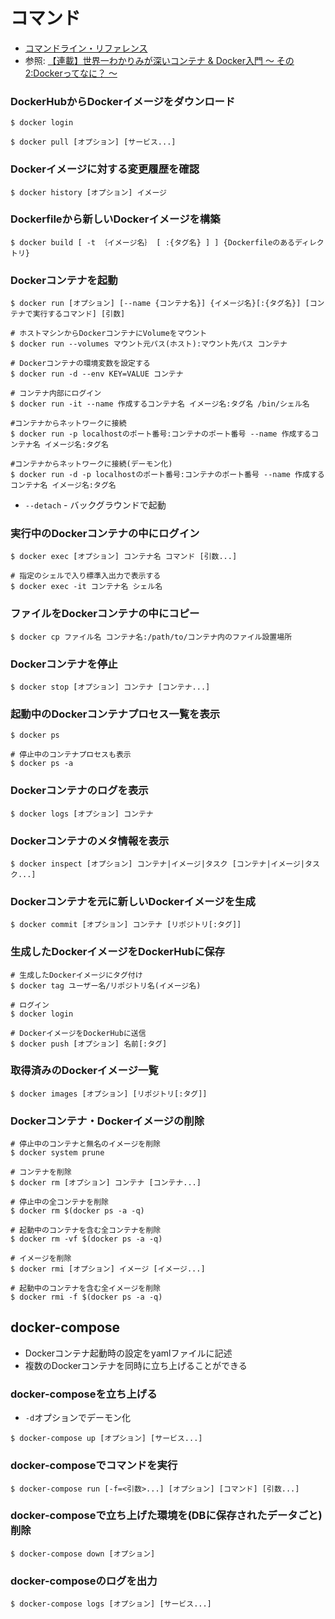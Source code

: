 # コマンド
- [コマンドライン・リファレンス](https://docs.docker.jp/compose/reference/toc.html)
- 参照: [【連載】世界一わかりみが深いコンテナ & Docker入門 〜 その2:Dockerってなに？ 〜](https://tech-lab.sios.jp/archives/19073)

### DockerHubからDockerイメージをダウンロード
```
$ docker login

$ docker pull [オプション] [サービス...]
```

### Dockerイメージに対する変更履歴を確認
```
$ docker history [オプション] イメージ
```

### Dockerfileから新しいDockerイメージを構築
```
$ docker build [ -t ｛イメージ名｝ [ :{タグ名} ] ] {Dockerfileのあるディレクトリ}
```

### Dockerコンテナを起動
```
$ docker run [オプション] [--name {コンテナ名}] {イメージ名}[:{タグ名}] [コンテナで実行するコマンド] [引数]

# ホストマシンからDockerコンテナにVolumeをマウント
$ docker run --volumes マウント元パス(ホスト):マウント先パス コンテナ

# Dockerコンテナの環境変数を設定する
$ docker run -d --env KEY=VALUE コンテナ

# コンテナ内部にログイン
$ docker run -it --name 作成するコンテナ名 イメージ名:タグ名 /bin/シェル名

#コンテナからネットワークに接続
$ docker run -p localhostのポート番号:コンテナのポート番号 --name 作成するコンテナ名 イメージ名:タグ名

#コンテナからネットワークに接続(デーモン化)
$ docker run -d -p localhostのポート番号:コンテナのポート番号 --name 作成するコンテナ名 イメージ名:タグ名
```
- `--detach` - バックグラウンドで起動

### 実行中のDockerコンテナの中にログイン
```
$ docker exec [オプション] コンテナ名 コマンド [引数...]

# 指定のシェルで入り標準入出力で表示する
$ docker exec -it コンテナ名 シェル名
```

### ファイルをDockerコンテナの中にコピー
```
$ docker cp ファイル名 コンテナ名:/path/to/コンテナ内のファイル設置場所
```

### Dockerコンテナを停止
```
$ docker stop [オプション] コンテナ [コンテナ...]
```

### 起動中のDockerコンテナプロセス一覧を表示
```
$ docker ps

# 停止中のコンテナプロセスも表示
$ docker ps -a
```

### Dockerコンテナのログを表示
```
$ docker logs [オプション] コンテナ
```

### Dockerコンテナのメタ情報を表示
```
$ docker inspect [オプション] コンテナ|イメージ|タスク [コンテナ|イメージ|タスク...]
```

### Dockerコンテナを元に新しいDockerイメージを生成
```
$ docker commit [オプション] コンテナ [リポジトリ[:タグ]]
```

### 生成したDockerイメージをDockerHubに保存
```
# 生成したDockerイメージにタグ付け
$ docker tag ユーザー名/リポジトリ名(イメージ名)

# ログイン
$ docker login

# DockerイメージをDockerHubに送信
$ docker push [オプション] 名前[:タグ]
```

### 取得済みのDockerイメージ一覧
```
$ docker images [オプション] [リポジトリ[:タグ]]
```

### Dockerコンテナ・Dockerイメージの削除
```
# 停止中のコンテナと無名のイメージを削除
$ docker system prune

# コンテナを削除
$ docker rm [オプション] コンテナ [コンテナ...]

# 停止中の全コンテナを削除
$ docker rm $(docker ps -a -q)

# 起動中のコンテナを含む全コンテナを削除
$ docker rm -vf $(docker ps -a -q)

# イメージを削除
$ docker rmi [オプション] イメージ [イメージ...]

# 起動中のコンテナを含む全イメージを削除
$ docker rmi -f $(docker ps -a -q)
```

## docker-compose
- Dockerコンテナ起動時の設定をyamlファイルに記述
- 複数のDockerコンテナを同時に立ち上げることができる

### docker-composeを立ち上げる
- `-d`オプションでデーモン化
```
$ docker-compose up [オプション] [サービス...]
```

### docker-composeでコマンドを実行
```
$ docker-compose run [-f=<引数>...] [オプション] [コマンド] [引数...]
```

### docker-composeで立ち上げた環境を(DBに保存されたデータごと)削除
```
$ docker-compose down [オプション]
```

### docker-composeのログを出力
```
$ docker-compose logs [オプション] [サービス...]
```
